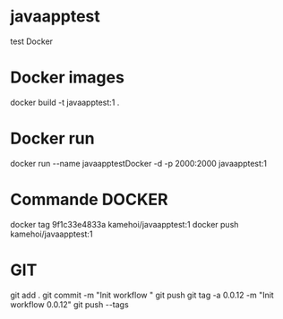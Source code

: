# javaapptest
test Docker

# Docker images
docker build -t javaapptest:1 .

# Docker run
docker run --name javaapptestDocker -d -p 2000:2000 javaapptest:1

# Commande DOCKER
docker tag 9f1c33e4833a kamehoi/javaapptest:1
docker push kamehoi/javaapptest:1

# GIT
git add .
git commit -m "Init workflow "
git push
git tag -a 0.0.12 -m "Init workflow 0.0.12"
git push --tags
